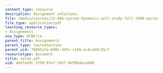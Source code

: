 ```yaml
---
content_type: resource
description: Assignment solutions.
file: /media/courses/15-988-system-dynamics-self-study-fall-1998-spring-1999/4defed9c375997ef7b578e99bdaceb09_soln6.pdf
file_type: application/pdf
learning_resource_types:
- Assignments
ocw_type: OCWFile
parent_title: Assignments
parent_type: CourseSection
parent_uid: 78665a7a-0481-4dfc-c166-ac4cab9c35c7
resourcetype: Document
title: soln6.pdf
uid: 4defed9c-3759-97ef-7b57-8e99bdaceb09
---
```

